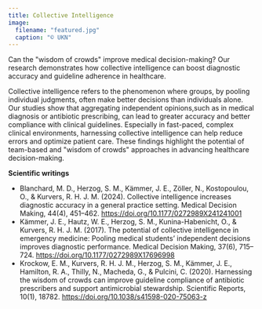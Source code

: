 ```yaml
---
title: Collective Intelligence
image:
  filename: "featured.jpg"
  caption: "© UKN"
---
```


Can the "wisdom of crowds" improve medical decision-making? Our research demonstrates how collective intelligence can boost diagnostic accuracy and guideline adherence in healthcare.

<!--more-->

Collective intelligence refers to the phenomenon where groups, by pooling individual judgments, often make better decisions than individuals alone. Our studies show that aggregating independent opinions,such as in medical diagnosis or antibiotic prescribing, can lead to greater accuracy and better compliance with clinical guidelines. Especially in fast-paced, complex clinical environments, harnessing collective intelligence can help reduce errors and optimize patient care. These findings highlight the potential of team-based and "wisdom of crowds" approaches in advancing healthcare decision-making.

**Scientific writings**

- Blanchard, M. D., Herzog, S. M., Kämmer, J. E., Zöller, N., Kostopoulou, O., & Kurvers, R. H. J. M. (2024). Collective intelligence increases diagnostic accuracy in a general practice setting. Medical Decision Making, 44(4), 451–462. https://doi.org/10.1177/0272989X241241001
- Kämmer, J. E., Hautz, W. E., Herzog, S. M., Kunina-Habenicht, O., & Kurvers, R. H. J. M. (2017). The potential of collective intelligence in emergency medicine: Pooling medical students’ independent decisions improves diagnostic performance. Medical Decision Making, 37(6), 715–724. https://doi.org/10.1177/0272989X17696998
- Krockow, E. M., Kurvers, R. H. J. M., Herzog, S. M., Kämmer, J. E., Hamilton, R. A., Thilly, N., Macheda, G., & Pulcini, C. (2020). Harnessing the wisdom of crowds can improve guideline compliance of antibiotic prescribers and support antimicrobial stewardship. Scientific Reports, 10(1), 18782. https://doi.org/10.1038/s41598-020-75063-z

